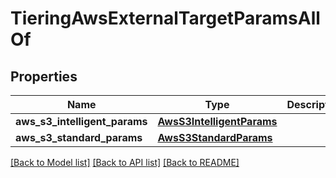# TieringAwsExternalTargetParamsAllOf


## Properties
Name | Type | Description | Notes
------------ | ------------- | ------------- | -------------
**aws_s3_intelligent_params** | [**AwsS3IntelligentParams**](AwsS3IntelligentParams.md) |  | [optional] 
**aws_s3_standard_params** | [**AwsS3StandardParams**](AwsS3StandardParams.md) |  | [optional] 

[[Back to Model list]](../README.md#documentation-for-models) [[Back to API list]](../README.md#documentation-for-api-endpoints) [[Back to README]](../README.md)


